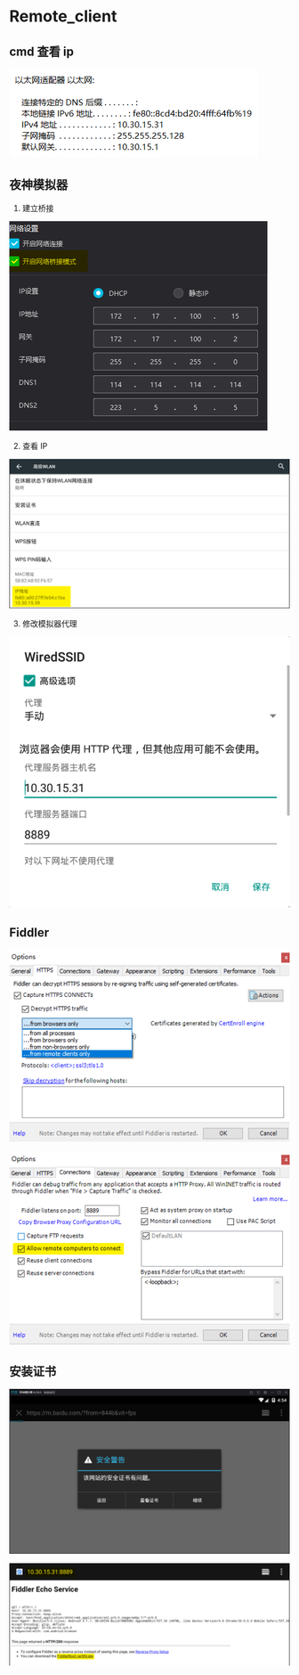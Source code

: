 # Remote_client

## cmd 查看 ip

![1558341429942](Remote_client.assets/1558341429942.png)

## 夜神模拟器

1. 建立桥接

![1558341666815](Remote_client.assets/1558341666815.png)

2. 查看 IP

![1558341849049](Remote_client.assets/1558341849049.png)

3. 修改模拟器代理

![1558342161688](Remote_client.assets/1558342161688.png)

## Fiddler

![1558342267339](Remote_client.assets/1558342267339.png)

![1558342430659](Remote_client.assets/1558342430659.png)

## 安装证书

![1558342468929](Remote_client.assets/1558342468929.png)

![1558342740848](Remote_client.assets/1558342740848.png)

